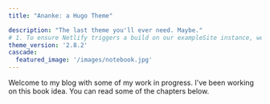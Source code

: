```yaml
---
title: "Ananke: a Hugo Theme"

description: "The last theme you'll ever need. Maybe."
# 1. To ensure Netlify triggers a build on our exampleSite instance, we need to change a file in the exampleSite directory.
theme_version: '2.8.2'
cascade:
  featured_image: '/images/notebook.jpg'
---
```

Welcome to my blog with some of my work in progress. I've been working on this book idea. You can read some of the chapters below.
